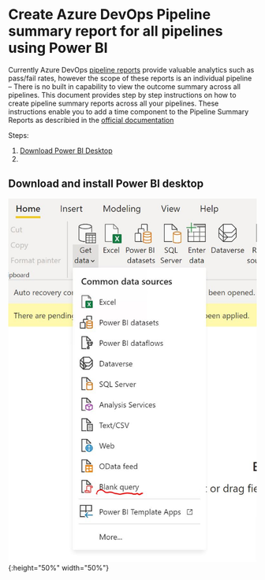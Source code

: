 # Create Azure DevOps Pipeline summary report for all pipelines using Power BI

Currently Azure DevOps [pipeline reports][1] provide valuable analytics such as pass/fail rates, however the scope of these reports is an individual pipeline &ndash; There is no built in capability to view the outcome summary across all pipelines. This document provides step by step instructions on how to create pipeline summary reports across all your pipelines. These instructions enable you to add a time component to the Pipeline Summary Reports as describied in the [official documentation][2]
 
Steps:  

   1. [Download Power BI Desktop][3]
   2. 



  
## <a name =u1> Download and install Power BI desktop 
  
  ![oauth flow](./images/blank-query.JPG ){:height="50%" width="50%"}
  
[1]:https://docs.microsoft.com/en-us/azure/devops/pipelines/reports/pipelinereport?view=azure-devops
[2]: https://docs.microsoft.com/en-us/azure/devops/report/powerbi/sample-pipelines-allpipelines?view=azure-devops&tabs=powerbi
[3]:https://powerbi.microsoft.com/en-us/desktop/



